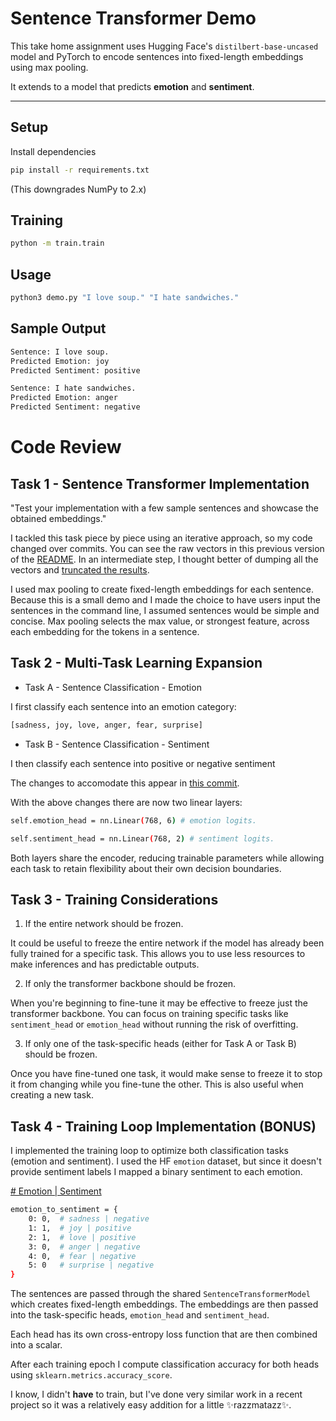 # Sentence Transformer Demo

This take home assignment uses Hugging Face's <code>distilbert-base-uncased</code> model and PyTorch to encode sentences into fixed-length embeddings using max pooling.

It extends to a model that predicts **emotion** and **sentiment**.

---

## Setup

Install dependencies

```bash
pip install -r requirements.txt
```

(This downgrades NumPy to 2.x)

## Training

```bash
python -m train.train
```

## Usage

```bash
python3 demo.py "I love soup." "I hate sandwiches."
```

## Sample Output

```bash
Sentence: I love soup.
Predicted Emotion: joy
Predicted Sentiment: positive

Sentence: I hate sandwiches.
Predicted Emotion: anger
Predicted Sentiment: negative
```

# Code Review

## Task 1 - Sentence Transformer Implementation

"Test your implementation with a few sample sentences and showcase the obtained embeddings."

I tackled this task piece by piece using an iterative approach, so my code changed over commits. You can see the raw vectors in this previous version of the [README](https://github.com/anlevier/sentence-transformer/blob/426150d1f558471fc3aec4d7f373b3337e978aa0/README.md). In an intermediate step, I thought better of dumping all the vectors and [truncated the results](https://github.com/anlevier/sentence-transformer/blob/f76dda2f1b7c74bf03d81315a0e1aecadd04692a/README.md).

I used max pooling to create fixed-length embeddings for each sentence. Because this is a small demo and I made the choice to have users input the sentences in the command line, I assumed sentences would be simple and concise. Max pooling selects the max value, or strongest feature, across each embedding for the tokens in a sentence.

## Task 2 - Multi-Task Learning Expansion

- Task A - Sentence Classification - Emotion

I first classify each sentence into an emotion category:

```bash
[sadness, joy, love, anger, fear, surprise]
```
- Task B - Sentence Classification - Sentiment

I then classify each sentence into positive or negative sentiment

The changes to accomodate this appear in [this commit](https://github.com/anlevier/sentence-transformer/commit/a00d076e7cb494add343aa1525784a337f8a7b4e).

With the above changes there are now two linear layers:

```bash
self.emotion_head = nn.Linear(768, 6) # emotion logits.

self.sentiment_head = nn.Linear(768, 2) # sentiment logits.
```
Both layers share the encoder, reducing trainable parameters while allowing each task to retain flexibility about their own decision boundaries.

## Task 3 - Training Considerations

1. If the entire network should be frozen.

It could be useful to freeze the entire network if the model has already been fully trained for a specific task. This allows you to use less resources to make inferences and has predictable outputs.

2. If only the transformer backbone should be frozen.

When you're beginning to fine-tune it may be effective to freeze just the transformer backbone. You can focus on training specific tasks like `sentiment_head` or `emotion_head` without running the risk of overfitting.

3. If only one of the task-specific heads (either for Task A or Task B) should be frozen.

Once you have fine-tuned one task, it would make sense to freeze it to stop it from changing while you fine-tune the other. This is also useful when creating a new task.

## Task 4 - Training Loop Implementation (BONUS)

I implemented the training loop to optimize both classification tasks (emotion and sentiment). I used the HF `emotion` dataset, but since it doesn't provide sentiment labels I mapped a binary sentiment to each emotion.

[# Emotion | Sentiment](https://github.com/anlevier/sentence-transformer/blob/a00d076e7cb494add343aa1525784a337f8a7b4e/train/train.py#L16)
```bash
emotion_to_sentiment = {
    0: 0,  # sadness | negative
    1: 1,  # joy | positive
    2: 1,  # love | positive
    3: 0,  # anger | negative
    4: 0,  # fear | negative
    5: 0   # surprise | negative
}
```
The sentences are passed through the shared `SentenceTransformerModel` which creates fixed-length embeddings. The embeddings are then passed into the task-specific heads, `emotion_head` and `sentiment_head`.

Each head has its own cross-entropy loss function that are then combined into a scalar.

After each training epoch I compute classification accuracy for both heads using `sklearn.metrics.accuracy_score`.

I know, I didn't **have** to train, but I've done very similar work in a recent project so it was a relatively easy addition for a little ✨razzmatazz✨.
